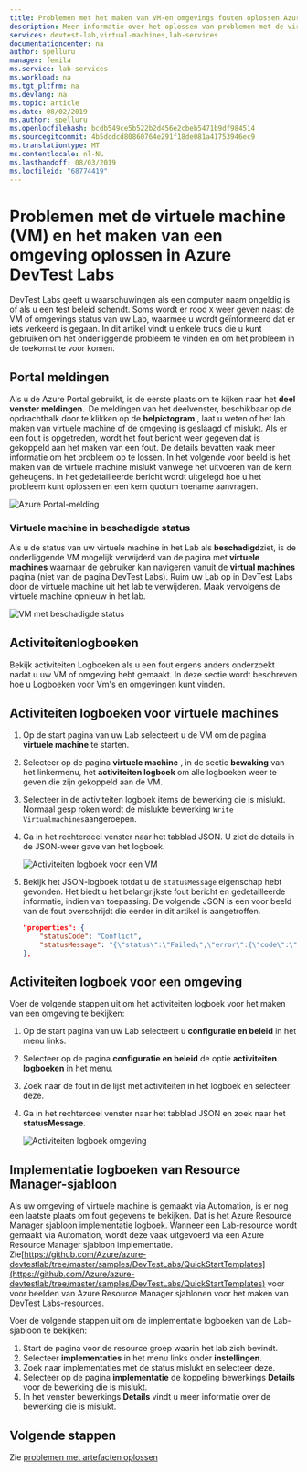 ```yaml
---
title: Problemen met het maken van VM-en omgevings fouten oplossen Azure DevTest Labs | Microsoft Docs
description: Meer informatie over het oplossen van problemen met de virtuele machine (VM) en het maken van een omgeving in Azure DevTest Labs.
services: devtest-lab,virtual-machines,lab-services
documentationcenter: na
author: spelluru
manager: femila
ms.service: lab-services
ms.workload: na
ms.tgt_pltfrm: na
ms.devlang: na
ms.topic: article
ms.date: 08/02/2019
ms.author: spelluru
ms.openlocfilehash: bcdb549ce5b522b2d456e2cbeb5471b9df984514
ms.sourcegitcommit: 4b5dcdcd80860764e291f18de081a41753946ec9
ms.translationtype: MT
ms.contentlocale: nl-NL
ms.lasthandoff: 08/03/2019
ms.locfileid: "68774419"
---
```

# <a name="troubleshoot-virtual-machine-vm-and-environment-creation-failures-in-azure-devtest-labs"></a>Problemen met de virtuele machine (VM) en het maken van een omgeving oplossen in Azure DevTest Labs
DevTest Labs geeft u waarschuwingen als een computer naam ongeldig is of als u een test beleid schendt. Soms wordt er rood `X` weer geven naast de VM of omgevings status van uw Lab, waarmee u wordt geïnformeerd dat er iets verkeerd is gegaan.  In dit artikel vindt u enkele trucs die u kunt gebruiken om het onderliggende probleem te vinden en om het probleem in de toekomst te voor komen.

## <a name="portal-notifications"></a>Portal meldingen
Als u de Azure Portal gebruikt, is de eerste plaats om te kijken naar het **deel venster meldingen**.  De meldingen van het deelvenster, beschikbaar op de opdrachtbalk door te klikken op de **belpictogram** , laat u weten of het lab maken van virtuele machine of de omgeving is geslaagd of mislukt.  Als er een fout is opgetreden, wordt het fout bericht weer gegeven dat is gekoppeld aan het maken van een fout. De details bevatten vaak meer informatie om het probleem op te lossen. In het volgende voor beeld is het maken van de virtuele machine mislukt vanwege het uitvoeren van de kern geheugens. In het gedetailleerde bericht wordt uitgelegd hoe u het probleem kunt oplossen en een kern quotum toename aanvragen.

![Azure Portal-melding](./media/troubleshoot-vm-environment-creation-failures/portal-notification.png)

### <a name="vm-in-corruption-state"></a>Virtuele machine in beschadigde status
Als u de status van uw virtuele machine in het Lab als **beschadigd**ziet, is de onderliggende VM mogelijk verwijderd van de pagina met **virtuele machines** waarnaar de gebruiker kan navigeren vanuit de **virtual machines** pagina (niet van de pagina DevTest Labs). Ruim uw Lab op in DevTest Labs door de virtuele machine uit het lab te verwijderen. Maak vervolgens de virtuele machine opnieuw in het lab. 

![VM met beschadigde status](./media/troubleshoot-vm-environment-creation-failures/vm-corrupted-state.png)



## <a name="activity-logs"></a>Activiteitenlogboeken
Bekijk activiteiten Logboeken als u een fout ergens anders onderzoekt nadat u uw VM of omgeving hebt gemaakt. In deze sectie wordt beschreven hoe u Logboeken voor Vm's en omgevingen kunt vinden.

## <a name="activity-logs-for-virtual-machines"></a>Activiteiten logboeken voor virtuele machines

1. Op de start pagina van uw Lab selecteert u de VM om de pagina **virtuele machine** te starten.
2. Selecteer op de pagina **virtuele machine** , in de sectie **bewaking** van het linkermenu, het **activiteiten logboek** om alle logboeken weer te geven die zijn gekoppeld aan de VM.
3. Selecteer in de activiteiten logboek items de bewerking die is mislukt. Normaal gesp roken wordt de mislukte bewerking `Write Virtualmachines`aangeroepen.
4. Ga in het rechterdeel venster naar het tabblad JSON. U ziet de details in de JSON-weer gave van het logboek.

    ![Activiteiten logboek voor een VM](./media/troubleshoot-vm-environment-creation-failures/vm-activity-log.png)
5. Bekijk het JSON-logboek totdat u de `statusMessage` eigenschap hebt gevonden. Het biedt u het belangrijkste fout bericht en gedetailleerde informatie, indien van toepassing. De volgende JSON is een voor beeld van de fout overschrijdt die eerder in dit artikel is aangetroffen.

    ```json
    "properties": {
        "statusCode": "Conflict",
        "statusMessage": "{\"status\":\"Failed\",\"error\":{\"code\":\"ResourceDeploymentFailure\",\"message\":\"The resource operation completed with terminal provisioning state 'Failed'.\",\"details\":[{\"code\":\"OperationNotAllowed\",\"message\":\"Operation results in exceeding quota limits of Core. Maximum allowed: 100, Current in use: 100, Additional requested: 8. Please read more about quota increase at https://aka.ms/corequotaincrease.\"}]}}",
    },
    ```

## <a name="activity-log-for-an-environment"></a>Activiteiten logboek voor een omgeving

Voer de volgende stappen uit om het activiteiten logboek voor het maken van een omgeving te bekijken:

1. Op de start pagina van uw Lab selecteert u **configuratie en beleid** in het menu links.
2. Selecteer op de pagina **configuratie en beleid** de optie **activiteiten logboeken** in het menu.
3. Zoek naar de fout in de lijst met activiteiten in het logboek en selecteer deze.
4. Ga in het rechterdeel venster naar het tabblad JSON en zoek naar het **statusMessage**.

    ![Activiteiten logboek omgeving](./media/troubleshoot-vm-environment-creation-failures/envirionment-activity-log.png)

## <a name="resource-manager-template-deployment-logs"></a>Implementatie logboeken van Resource Manager-sjabloon
Als uw omgeving of virtuele machine is gemaakt via Automation, is er nog een laatste plaats om fout gegevens te bekijken. Dat is het Azure Resource Manager sjabloon implementatie logboek. Wanneer een Lab-resource wordt gemaakt via Automation, wordt deze vaak uitgevoerd via een Azure Resource Manager sjabloon implementatie. Zie[https://github.com/Azure/azure-devtestlab/tree/master/samples/DevTestLabs/QuickStartTemplates](https://github.com/Azure/azure-devtestlab/tree/master/samples/DevTestLabs/QuickStartTemplates) voor voor beelden van Azure Resource Manager sjablonen voor het maken van DevTest Labs-resources.

Voer de volgende stappen uit om de implementatie logboeken van de Lab-sjabloon te bekijken:

1. Start de pagina voor de resource groep waarin het lab zich bevindt.
2. Selecteer **implementaties** in het menu links onder **instellingen**.
3. Zoek naar implementaties met de status mislukt en selecteer deze.
4. Selecteer op de pagina **implementatie** de koppeling bewerkings **Details** voor de bewerking die is mislukt.
5. In het venster bewerkings **Details** vindt u meer informatie over de bewerking die is mislukt.

## <a name="next-steps"></a>Volgende stappen
Zie [problemen met artefacten oplossen](devtest-lab-troubleshoot-artifact-failure.md)